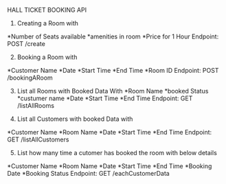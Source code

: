 HALL TICKET BOOKING API


1) Creating a Room with 

*Number of Seats available
*amenities in room 
*Price for 1 Hour          Endpoint: POST /create

2) Booking a Room with

*Customer Name
*Date
*Start Time
*End Time
*Room ID                   Endpoint: POST /bookingARoom

3) List all Rooms with Booked Data With
*Room Name
*booked Status
*custumer name
*Date
*Start Time
*End Time                  Endpoint: GET /listAllRooms

4) List all Customers with booked Data with

*Customer Name
*Room Name
*Date
*Start Time
*End Time                  Endpoint: GET /listAllCustomers

5) List how many time a cutomer has booked the room with below details

*Customer Name
*Room Name
*Date
*Start Time
*End Time
*Booking Date 
*Booking Status            Endpoint: GET /eachCustomerData


